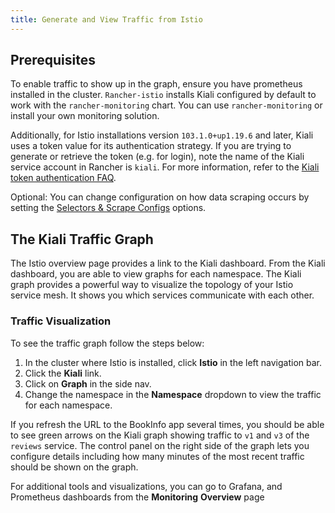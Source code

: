 ```yaml
---
title: Generate and View Traffic from Istio
---
```


<head>
  <link rel="canonical" href="https://ranchermanager.docs.rancher.com/how-to-guides/advanced-user-guides/istio-setup-guide/generate-and-view-traffic"/>
</head>

## Prerequisites

To enable traffic to show up in the graph, ensure you have prometheus installed in the cluster. `Rancher-istio` installs Kiali configured by default to work with the `rancher-monitoring` chart. You can use `rancher-monitoring` or install your own monitoring solution.

Additionally, for Istio installations version `103.1.0+up1.19.6` and later, Kiali uses a token value for its authentication strategy. If you are trying to generate or retrieve the token (e.g. for login), note the name of the Kiali service account in Rancher is `kiali`. For more information, refer to the [Kiali token authentication FAQ](https://kiali.io/docs/faq/authentication/).

Optional: You can change configuration on how data scraping occurs by setting the [Selectors & Scrape Configs](../../../integrations-in-rancher/istio/configuration-options/selectors-and-scrape-configurations.md) options.

## The Kiali Traffic Graph

The Istio overview page provides a link to the Kiali dashboard. From the Kiali dashboard, you are able to view graphs for each namespace. The Kiali graph provides a powerful way to visualize the topology of your Istio service mesh. It shows you which services communicate with each other.

### Traffic Visualization

To see the traffic graph follow the steps below:

1. In the cluster where Istio is installed, click **Istio** in the left navigation bar.
1. Click the **Kiali** link.
1. Click on **Graph** in the side nav.
1. Change the namespace in the **Namespace** dropdown to view the traffic for each namespace.

If you refresh the URL to the BookInfo app several times, you should be able to see green arrows on the Kiali graph showing traffic to `v1` and `v3` of the `reviews` service. The control panel on the right side of the graph lets you configure details including how many minutes of the most recent traffic should be shown on the graph.

For additional tools and visualizations, you can go to Grafana, and Prometheus dashboards from the **Monitoring** **Overview** page
